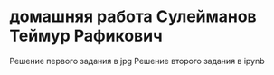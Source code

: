 # домашняя работа Сулейманов Теймур Рафикович
Решение первого задания в jpg
Решение второго задания в ipynb
